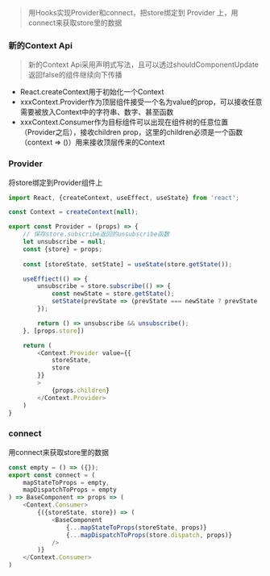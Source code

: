 >用Hooks实现Provider和connect，把store绑定到 Provider 上，用connect来获取store里的数据

### 新的Context Api
>新的Context Api采用声明式写法，且可以透过shouldComponentUpdate返回false的组件继续向下传播
- React.createContext用于初始化一个Context
- xxxContext.Provider作为顶层组件接受一个名为value的prop，可以接收任意需要被放入Context中的字符串、数字、甚至函数
- xxxContext.Consumer作为目标组件可以出现在组件树的任意位置（Provider之后），接收children prop，这里的children必须是一个函数（context => ()）用来接收顶层传来的Context

### Provider
将store绑定到Provider组件上
```js
import React, {createContext, useEffect, useState} from 'react';

const Context = createContext(null);

export const Provider = (props) => {
    // 保存store.subscribe返回的unsubscribe函数
    let unsubscribe = null;
    const {store} = props;
    
    const [storeState, setState] = useState(store.getState());

    useEffiect(() => {
        unsubscribe = store.subscribe(() => {
            const newState = store.getState();
            setState(prevState => (prevState === newState ? prevState : newState));
        });

        return () => unsubscribe && unsubscribe();
    }, [props.store])

    return (
        <Context.Provider value={{
            storeState,
            store
        }}
        >
            {props.children}
        </Context.Provider>
    )
}
```

### connect
用connect来获取store里的数据
```js
const empty = () => ({});
export const connect = (
    mapStateToProps = empty,
    mapDispatchToProps = empty
) => BaseComponent => props => (
    <Context.Consumer>
        {({storeState, store}) => (
            <BaseComponent
                {...mapStateToProps(storeState, props)}
                {...mapDispatchToProps(store.dispatch, props)}
            />
        )}
    </Context.Consumer>
)
```